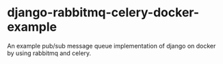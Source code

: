 # django-rabbitmq-celery-docker-example
An example pub/sub message queue implementation of django on docker by using rabbitmq and celery.

